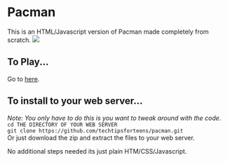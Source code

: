<h1>Pacman</h1>
This is an HTML/Javascript version of Pacman made completely from scratch.

<img style="text-align: center;" src="https://techtipsforteens.com/images/pacman-demo.png">

<h2>To Play...</h2>
Go to <a href="https://betas.techtipsforteens.com/pacman/">here</a>.

<h2>To install to your web server...</h2>
<em>Note: You only have to do this is you want to tweak around with the code.</em><br>
<code>cd THE DIRECTORY OF YOUR WEB SERVER</code><br>
<code>git clone https://github.com/techtipsforteens/pacman.git</code><br>
Or just download the zip and extract the files to your web server.<br>

No additional steps needed its just plain HTM/CSS/Javascript.

